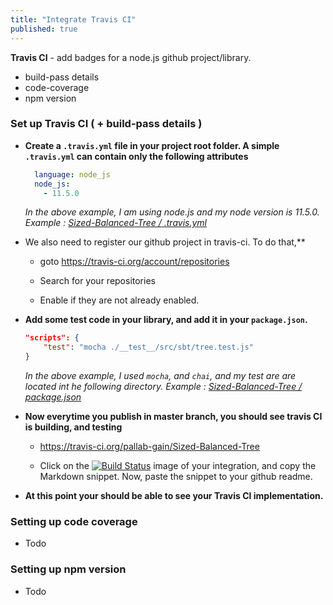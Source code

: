 ```yaml
---
title: "Integrate Travis CI"
published: true
---
```


**Travis CI** - add badges for a node.js github project/library.

- build-pass details
- code-coverage
- npm version 



### Set up Travis CI ( + build-pass details )

- **Create a `.travis.yml` file in your project root folder. A simple `.travis.yml` can contain only the following attributes** 

  ```yaml
    language: node_js
    node_js:
      - 11.5.0
  ```
  *In the above example, I am using node.js and my node version is 11.5.0. Example : [ Sized-Balanced-Tree / .travis.yml](https://github.com/pallab-gain/Sized-Balanced-Tree/blob/master/.travis.yml)*




- We also need to register our github project in travis-ci. To do that,** 
  
  - goto https://travis-ci.org/account/repositories
  
  - Search for your repositories
  
  - Enable if they are not already enabled.
  
    
  
- **Add some test code in your library, and add it in your `package.json`.**

  ```json
  "scripts": {
      "test": "mocha ./__test__/src/sbt/tree.test.js"
  }
  ```

  *In the above example, I used `mocha`, and `chai`, and my test are are located int he following directory. Example : [Sized-Balanced-Tree / package.json](https://github.com/pallab-gain/Sized-Balanced-Tree/blob/master/package.json)*

  

- **Now everytime you publish in master branch, you should see travis CI is building, and testing**


  - https://travis-ci.org/pallab-gain/Sized-Balanced-Tree

  - Click on the [![Build Status](https://travis-ci.org/pallab-gain/Sized-Balanced-Tree.svg?branch=master)](https://travis-ci.org/pallab-gain/Sized-Balanced-Tree) image of your integration, and copy the Markdown snippet. Now, paste the snippet to your github readme. 

    

- **At this point your should be able to see your Travis CI implementation.**



### Setting up code coverage

- Todo

### Setting up npm version

- Todo